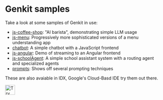 # Genkit samples

Take a look at some samples of Genkit in use:

- [js-coffee-shop](js-coffee-shop/): "AI barista", demonstrating simple
  LLM usage
- [js-menu](js-menu/): Progressively more sophisticated versions of a
  menu understanding app
- [chatbot](chatbot/): A simple chatbot with a JavaScript frontend
- [js-angular](js-angular/): Demo of streaming to an Angular frontend
- [js-schoolAgent](js-schoolAgent/): A simple school assistant system with a routing agent and specialized agents
- [prompts](prompts/): Shows off several prompting techniques

These are also avaiable in IDX, Google's Cloud-Basd IDE try them out there.

<a href="https://idx.google.com/new?template=https%3A%2F%2Fgithub.com%2Ffirebase%2Fgenkit%2Ftree%2Fmain%2Fsamples">
  <img
    height="32"
    alt="Try in IDX"
    src="https://cdn.idx.dev/btn/try_light_32.svg">
</a>
